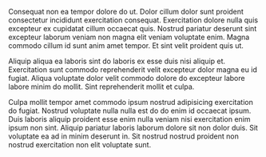 Consequat non ea tempor dolore do ut. Dolor cillum dolor sunt proident consectetur incididunt exercitation consequat. Exercitation dolore nulla quis excepteur ex cupidatat cillum occaecat quis. Nostrud pariatur deserunt sint excepteur laborum veniam non magna elit veniam voluptate enim. Magna commodo cillum id sunt anim amet tempor. Et sint velit proident quis ut.

Aliquip aliqua ea laboris sint do laboris ex esse duis nisi aliquip et. Exercitation sunt commodo reprehenderit velit excepteur dolor magna eu id fugiat. Aliqua voluptate dolor velit commodo dolore do excepteur labore labore minim do mollit. Sint reprehenderit mollit et culpa.

Culpa mollit tempor amet commodo ipsum nostrud adipisicing exercitation do fugiat. Nostrud voluptate nulla nulla est do do enim id occaecat ipsum. Duis laboris aliquip proident esse enim nulla veniam nisi exercitation enim ipsum non sint. Aliquip pariatur laboris laborum dolore sit non dolor duis. Sit voluptate ea ad in minim deserunt in. Sit nostrud nostrud proident non nostrud exercitation non elit voluptate sunt.